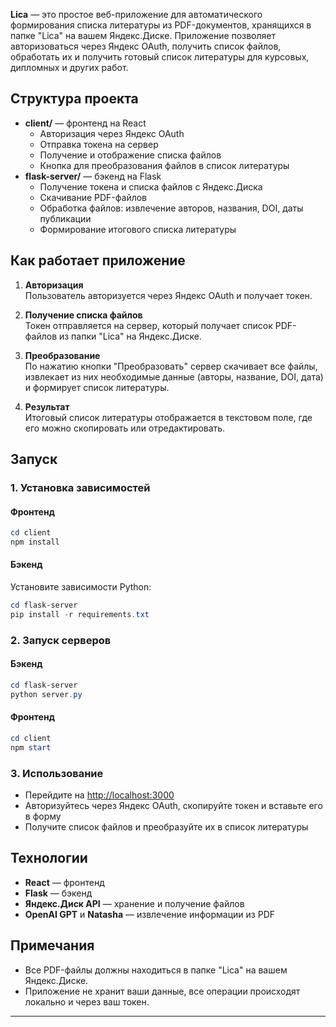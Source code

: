 
**Lica** — это простое веб-приложение для автоматического формирования списка литературы из PDF-документов, хранящихся в папке "Lica" на вашем Яндекс.Диске. Приложение позволяет авторизоваться через Яндекс OAuth, получить список файлов, обработать их и получить готовый список литературы для курсовых, дипломных и других работ.

## Структура проекта

- **client/** — фронтенд на React
  - Авторизация через Яндекс OAuth
  - Отправка токена на сервер
  - Получение и отображение списка файлов
  - Кнопка для преобразования файлов в список литературы
- **flask-server/** — бэкенд на Flask
  - Получение токена и списка файлов с Яндекс.Диска
  - Скачивание PDF-файлов
  - Обработка файлов: извлечение авторов, названия, DOI, даты публикации
  - Формирование итогового списка литературы

## Как работает приложение

1. **Авторизация**  
	Пользователь авторизуется через Яндекс OAuth и получает токен.

2. **Получение списка файлов**  
	Токен отправляется на сервер, который получает список PDF-файлов из папки "Lica" на Яндекс.Диске.

3. **Преобразование**  
	По нажатию кнопки "Преобразовать" сервер скачивает все файлы, извлекает из них необходимые данные (авторы, название, DOI, дата) и формирует список литературы.

4. **Результат**  
	Итоговый список литературы отображается в текстовом поле, где его можно скопировать или отредактировать.

## Запуск

### 1. Установка зависимостей

#### Фронтенд

```powershell
cd client
npm install
```

#### Бэкенд

Установите зависимости Python:

```powershell
cd flask-server
pip install -r requirements.txt
```

### 2. Запуск серверов

#### Бэкенд

```powershell
cd flask-server
python server.py
```

#### Фронтенд

```powershell
cd client
npm start
```

### 3. Использование

- Перейдите на [http://localhost:3000](http://localhost:3000)
- Авторизуйтесь через Яндекс OAuth, скопируйте токен и вставьте его в форму
- Получите список файлов и преобразуйте их в список литературы

## Технологии

- **React** — фронтенд
- **Flask** — бэкенд
- **Яндекс.Диск API** — хранение и получение файлов
- **OpenAI GPT** и **Natasha** — извлечение информации из PDF

## Примечания

- Все PDF-файлы должны находиться в папке "Lica" на вашем Яндекс.Диске.
- Приложение не хранит ваши данные, все операции происходят локально и через ваш токен.

---
